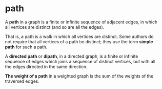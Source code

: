# path

A **path** in a graph is a finite or infinite sequence of adjacent edges, in which all vertices are distinct (and so are all the edges).

That is, a path is a walk in which all vertices are distinct. 
Some authors do not require that all vertices of a path be distinct; they use the term **simple path** for such a path.

A **directed path** or **dipath**, in a directed graph, is a finite or infinite sequence of edges which joins a sequence of distinct vertices, but with all the edges directed in the same direction.

**The weight of a path** in a weighted graph is the sum of the weights of the traversed edges.
